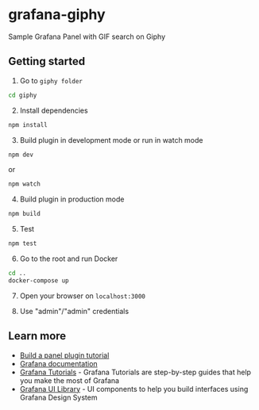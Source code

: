 # grafana-giphy
Sample Grafana Panel with GIF search on Giphy

## Getting started
1. Go to `giphy folder`
```BASH
cd giphy
```

2. Install dependencies
```BASH
npm install
```

3. Build plugin in development mode or run in watch mode
```BASH
npm dev
```
or
```BASH
npm watch
```

4. Build plugin in production mode
```BASH
npm build
```

5. Test
```BASH
npm test
```

6. Go to the root and run Docker
```BASH
cd ..
docker-compose up
```

7. Open your browser on `localhost:3000`

8. Use "admin"/"admin" credentials

## Learn more
- [Build a panel plugin tutorial](https://grafana.com/tutorials/build-a-panel-plugin)
- [Grafana documentation](https://grafana.com/docs/)
- [Grafana Tutorials](https://grafana.com/tutorials/) - Grafana Tutorials are step-by-step guides that help you make the most of Grafana
- [Grafana UI Library](https://developers.grafana.com/ui) - UI components to help you build interfaces using Grafana Design System
